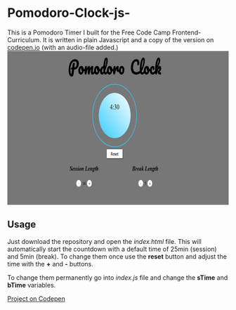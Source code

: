 # Pomodoro-Clock-js-

This is a Pomodoro Timer I built for the Free Code Camp Frontend-Curriculum.
It is written in plain Javascript and a copy of the version on [codepen.io](https://codepen.io/#) (with an audio-file added.)
<img alt="Screenshot" src="https://raw.githubusercontent.com/nusli/Pomodoro-Clock-js-/master/Screenshot.png" width="700" height="350"/>

## Usage
Just download the repository and open the *index.html* file. This will automatically start the countdown with a default time of 25min (session) and 5min (break). To change them once use the **reset** button and adjust the time with the **+** and **-** buttons. 

To change them permanently go into *index.js* file and change the **sTime** and **bTime** variables. 

[Project on Codepen](https://codepen.io/nusli/full/awPVWq/)
